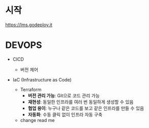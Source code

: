 # 시작

https://lms.godeploy.it



# DEVOPS

- CICD
  - 버전 제어

- IaC (Infrastructure as Code)
  - Terraform
    - **버전 관리 가능**: Git으로 코드 관리 가능
    - **재현성**: 동일한 인프라를 여러 번 동일하게 생성할 수 있음
    - **협업 용이**: 누구나 같은 코드를 보고 같은 인프라를 만들 수 있음
    - **자동화**: 수동 클릭 없이 인프라 자동 구축
  - change read me

